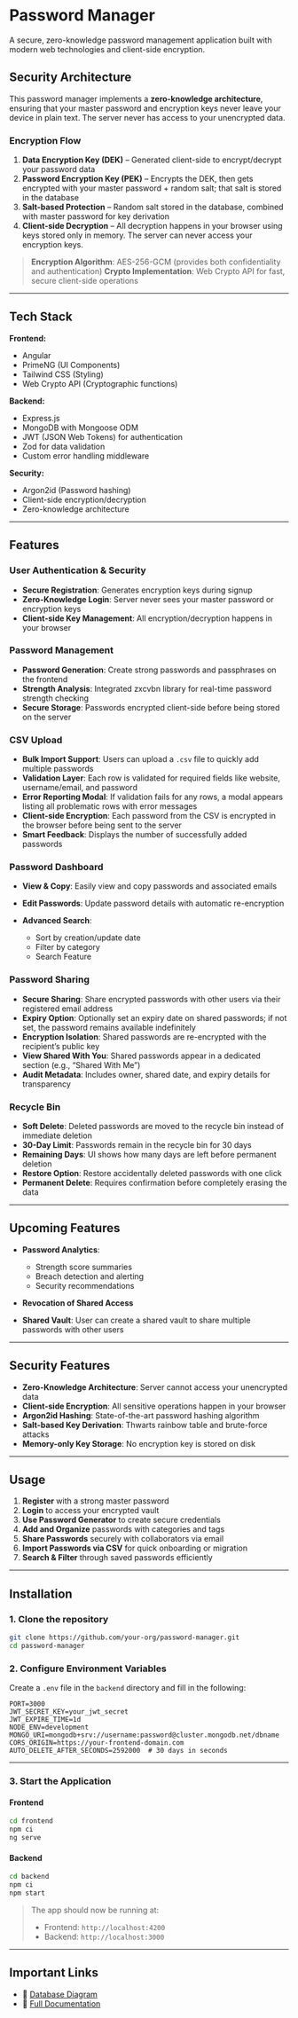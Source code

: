 # Password Manager

A secure, zero-knowledge password management application built with modern web technologies and client-side encryption.

## Security Architecture

This password manager implements a **zero-knowledge architecture**, ensuring that your master password and encryption keys never leave your device in plain text. The server never has access to your unencrypted data.

### Encryption Flow

1. **Data Encryption Key (DEK)** – Generated client-side to encrypt/decrypt your password data
2. **Password Encryption Key (PEK)** – Encrypts the DEK, then gets encrypted with your master password + random salt; that salt is stored in the database
3. **Salt-based Protection** – Random salt stored in the database, combined with master password for key derivation
4. **Client-side Decryption** – All decryption happens in your browser using keys stored only in memory. The server can never access your encryption keys.

> **Encryption Algorithm**: AES-256-GCM (provides both confidentiality and authentication)
> **Crypto Implementation**: Web Crypto API for fast, secure client-side operations

---

## Tech Stack

**Frontend:**

- Angular
- PrimeNG (UI Components)
- Tailwind CSS (Styling)
- Web Crypto API (Cryptographic functions)

**Backend:**

- Express.js
- MongoDB with Mongoose ODM
- JWT (JSON Web Tokens) for authentication
- Zod for data validation
- Custom error handling middleware

**Security:**

- Argon2id (Password hashing)
- Client-side encryption/decryption
- Zero-knowledge architecture

---

## Features

### User Authentication & Security

- **Secure Registration**: Generates encryption keys during signup
- **Zero-Knowledge Login**: Server never sees your master password or encryption keys
- **Client-side Key Management**: All encryption/decryption happens in your browser

### Password Management

- **Password Generation**: Create strong passwords and passphrases on the frontend
- **Strength Analysis**: Integrated zxcvbn library for real-time password strength checking
- **Secure Storage**: Passwords encrypted client-side before being stored on the server

### CSV Upload

- **Bulk Import Support**: Users can upload a `.csv` file to quickly add multiple passwords
- **Validation Layer**: Each row is validated for required fields like website, username/email, and password
- **Error Reporting Modal**: If validation fails for any rows, a modal appears listing all problematic rows with error messages
- **Client-side Encryption**: Each password from the CSV is encrypted in the browser before being sent to the server
- **Smart Feedback**: Displays the number of successfully added passwords

### Password Dashboard

- **View & Copy**: Easily view and copy passwords and associated emails
- **Edit Passwords**: Update password details with automatic re-encryption
- **Advanced Search**:

  - Sort by creation/update date
  - Filter by category
  - Search Feature

### Password Sharing

- **Secure Sharing**: Share encrypted passwords with other users via their registered email address
- **Expiry Option**: Optionally set an expiry date on shared passwords; if not set, the password remains available indefinitely
- **Encryption Isolation**: Shared passwords are re-encrypted with the recipient’s public key
- **View Shared With You**: Shared passwords appear in a dedicated section (e.g., “Shared With Me”)
- **Audit Metadata**: Includes owner, shared date, and expiry details for transparency

### Recycle Bin

- **Soft Delete**: Deleted passwords are moved to the recycle bin instead of immediate deletion
- **30-Day Limit**: Passwords remain in the recycle bin for 30 days
- **Remaining Days**: UI shows how many days are left before permanent deletion
- **Restore Option**: Restore accidentally deleted passwords with one click
- **Permanent Delete**: Requires confirmation before completely erasing the data

---

## Upcoming Features

- **Password Analytics**:

  - Strength score summaries
  - Breach detection and alerting
  - Security recommendations

- **Revocation of Shared Access**
- **Shared Vault**: User can create a shared vault to share multiple passwords with other users

---

## Security Features

- **Zero-Knowledge Architecture**: Server cannot access your unencrypted data
- **Client-side Encryption**: All sensitive operations happen in your browser
- **Argon2id Hashing**: State-of-the-art password hashing algorithm
- **Salt-based Key Derivation**: Thwarts rainbow table and brute-force attacks
- **Memory-only Key Storage**: No encryption key is stored on disk

---

## Usage

1. **Register** with a strong master password
2. **Login** to access your encrypted vault
3. **Use Password Generator** to create secure credentials
4. **Add and Organize** passwords with categories and tags
5. **Share Passwords** securely with collaborators via email
6. **Import Passwords via CSV** for quick onboarding or migration
7. **Search & Filter** through saved passwords efficiently

---

## Installation

### 1. Clone the repository

```bash
git clone https://github.com/your-org/password-manager.git
cd password-manager
```

### 2. Configure Environment Variables

Create a `.env` file in the `backend` directory and fill in the following:

```env
PORT=3000
JWT_SECRET_KEY=your_jwt_secret
JWT_EXPIRE_TIME=1d
NODE_ENV=development
MONGO_URI=mongodb+srv://username:password@cluster.mongodb.net/dbname
CORS_ORIGIN=https://your-frontend-domain.com
AUTO_DELETE_AFTER_SECONDS=2592000  # 30 days in seconds
```

---

### 3. Start the Application

#### Frontend

```bash
cd frontend
npm ci
ng serve
```

#### Backend

```bash
cd backend
npm ci
npm start
```

> The app should now be running at:
>
> - Frontend: `http://localhost:4200`
> - Backend: `http://localhost:3000`

---

## Important Links

- 🔗 [Database Diagram](https://dbdiagram.io/d/Password_Manager-67f607724f7afba184e292f9)
- 📄 [Full Documentation](https://simformsolutionspvtltd-my.sharepoint.com/:w:/g/personal/vedant_patel_simformsolutions_com/EVTHWDVyccBBmo1WSf7sU5wBs57zJGanEeCoxzUZmTeV-w)
